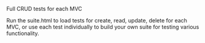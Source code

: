 Full CRUD tests for each MVC

Run the suite.html to load tests for create, read, update, delete for each MVC, or use each test individually to build your own suite for testing various functionality.
